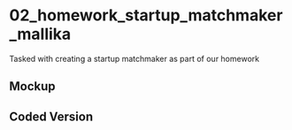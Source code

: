 # 02_homework_startup_matchmaker_mallika
Tasked with creating a startup matchmaker as part of our homework
## Mockup

## Coded Version


